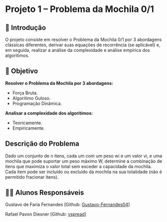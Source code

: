 # Projeto 1 – Problema da Mochila 0/1
## 📌 Introdução

O projeto consiste em resolver o Problema da Mochila 0/1 por 3 abordagens clássicas diferentes, derivar suas equações de recorrência (se aplicável) e, em seguida, realizar a análise da complexidade e análise empírica dos algoritimos.

## 🎯 Objetivo

**Resolver o Problema da Mochila por 3 abordagens:**

- Força Bruta.
- Algoritimo Guloso.
- Programação Dinâmica.

**Analisar a complexidade dos algoritimos:**

- Teoricamente.
- Empiricamente.

## Descrição do Problema

Dado um conjunto de n itens, cada um com um peso wi e um valor vi, e uma mochila que pode
suportar um peso máximo W, determine a combinação de itens que maximiza o valor total sem
exceder a capacidade da mochila. Cada item pode ser incluído ou excluído da mochila na sua
totalidade (não é permitido fracionar itens).

## 👨‍🎓 Alunos Responsáveis
Gustavo de Faria Fernandes [Github: [Gustavo-Fernandes04](https://github.com/Gustavo-Fernandes04)]

Rafael Pavon Diesner [Github: [yspread](https://github.com/yspread)]
